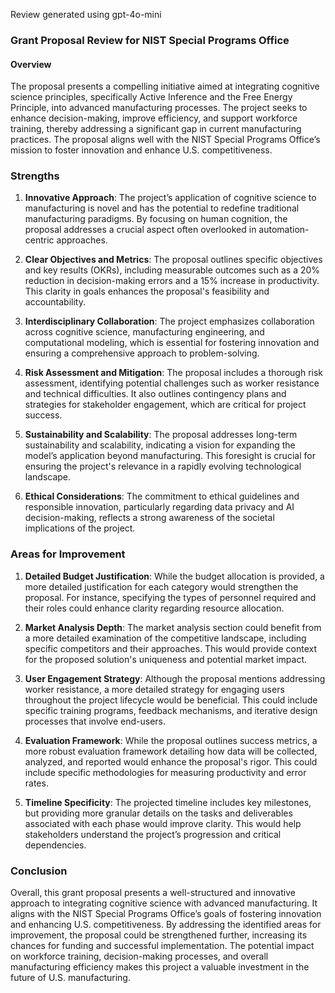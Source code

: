 Review generated using gpt-4o-mini

### Grant Proposal Review for NIST Special Programs Office

#### Overview
The proposal presents a compelling initiative aimed at integrating cognitive science principles, specifically Active Inference and the Free Energy Principle, into advanced manufacturing processes. The project seeks to enhance decision-making, improve efficiency, and support workforce training, thereby addressing a significant gap in current manufacturing practices. The proposal aligns well with the NIST Special Programs Office’s mission to foster innovation and enhance U.S. competitiveness.

### Strengths

1. **Innovative Approach**: The project’s application of cognitive science to manufacturing is novel and has the potential to redefine traditional manufacturing paradigms. By focusing on human cognition, the proposal addresses a crucial aspect often overlooked in automation-centric approaches.

2. **Clear Objectives and Metrics**: The proposal outlines specific objectives and key results (OKRs), including measurable outcomes such as a 20% reduction in decision-making errors and a 15% increase in productivity. This clarity in goals enhances the proposal's feasibility and accountability.

3. **Interdisciplinary Collaboration**: The project emphasizes collaboration across cognitive science, manufacturing engineering, and computational modeling, which is essential for fostering innovation and ensuring a comprehensive approach to problem-solving.

4. **Risk Assessment and Mitigation**: The proposal includes a thorough risk assessment, identifying potential challenges such as worker resistance and technical difficulties. It also outlines contingency plans and strategies for stakeholder engagement, which are critical for project success.

5. **Sustainability and Scalability**: The proposal addresses long-term sustainability and scalability, indicating a vision for expanding the model’s application beyond manufacturing. This foresight is crucial for ensuring the project's relevance in a rapidly evolving technological landscape.

6. **Ethical Considerations**: The commitment to ethical guidelines and responsible innovation, particularly regarding data privacy and AI decision-making, reflects a strong awareness of the societal implications of the project.

### Areas for Improvement

1. **Detailed Budget Justification**: While the budget allocation is provided, a more detailed justification for each category would strengthen the proposal. For instance, specifying the types of personnel required and their roles could enhance clarity regarding resource allocation.

2. **Market Analysis Depth**: The market analysis section could benefit from a more detailed examination of the competitive landscape, including specific competitors and their approaches. This would provide context for the proposed solution's uniqueness and potential market impact.

3. **User Engagement Strategy**: Although the proposal mentions addressing worker resistance, a more detailed strategy for engaging users throughout the project lifecycle would be beneficial. This could include specific training programs, feedback mechanisms, and iterative design processes that involve end-users.

4. **Evaluation Framework**: While the proposal outlines success metrics, a more robust evaluation framework detailing how data will be collected, analyzed, and reported would enhance the proposal's rigor. This could include specific methodologies for measuring productivity and error rates.

5. **Timeline Specificity**: The projected timeline includes key milestones, but providing more granular details on the tasks and deliverables associated with each phase would improve clarity. This would help stakeholders understand the project’s progression and critical dependencies.

### Conclusion
Overall, this grant proposal presents a well-structured and innovative approach to integrating cognitive science with advanced manufacturing. It aligns with the NIST Special Programs Office’s goals of fostering innovation and enhancing U.S. competitiveness. By addressing the identified areas for improvement, the proposal could be strengthened further, increasing its chances for funding and successful implementation. The potential impact on workforce training, decision-making processes, and overall manufacturing efficiency makes this project a valuable investment in the future of U.S. manufacturing.
